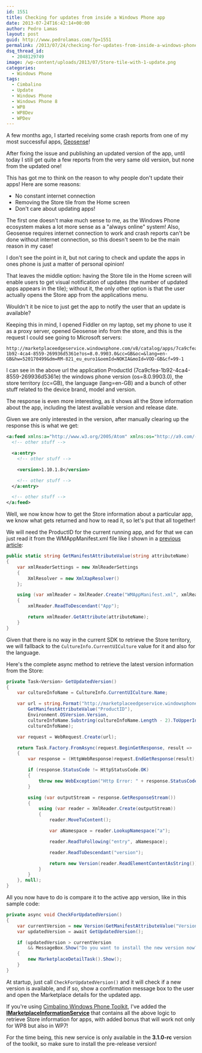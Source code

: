 ```yaml
---
id: 1551
title: Checking for updates from inside a Windows Phone app
date: 2013-07-24T16:42:14+00:00
author: Pedro Lamas
layout: post
guid: http://www.pedrolamas.com/?p=1551
permalink: /2013/07/24/checking-for-updates-from-inside-a-windows-phone-app/
dsq_thread_id:
  - 2048129749
image: /wp-content/uploads/2013/07/Store-tile-with-1-update.png
categories:
  - Windows Phone
tags:
  - Cimbalino
  - Update
  - Windows Phone
  - Windows Phone 8
  - WP8
  - WP8Dev
  - WPDev
---
```

A few months ago, I started receiving some crash reports from one of my most successful apps, [Geosense](http://windowsphone.com/s?appid=7ca9cfea-1b92-4ca4-8559-269936d5361e)!

After fixing the issue and publishing an updated version of the app, until today I still get quite a few reports from the very same old version, but none from the updated one!

This has got me to think on the reason to why people don't update their apps! Here are some reasons:

* No constant internet connection
* Removing the Store tile from the Home screen
* Don't care about updating apps!

The first one doesn't make much sense to me, as the Windows Phone ecosystem makes a lot more sense as a "always online" system! Also, Geosense requires internet connection to work and crash reports can't be done without internet connection, so this doesn't seem to be the main reason in my case!

I don't see the point in it, but not caring to check and update the apps in ones phone is just a matter of personal opinion!

That leaves the middle option: having the Store tile in the Home screen will enable users to get visual notification of updates (the number of updated apps appears in the tile); without it, the only other option is that the user actually opens the Store app from the applications menu.

Wouldn't it be nice to just get the app to notify the user that an update is available?

Keeping this in mind, I opened Fiddler on my laptop, set my phone to use it as a proxy server, opened Geosense info from the store, and this is the request I could see going to Microsoft servers:

```text
http://marketplaceedgeservice.windowsphone.com/v8/catalog/apps/7ca9cfea-1b92-4ca4-8559-269936d5361e?os=8.0.9903.0&cc=GB&oc=&lang=en-GB&hw=520170499&dm=RM-821_eu_euro1&oemId=NOKIA&moId=VOD-GB&cf=99-1
```

I can see in the above url the application ProductId (7ca9cfea-1b92-4ca4-8559-269936d5361e) the windows phone version (os=8.0.9903.0), the store territory (cc=GB), the language (lang=en-GB) and a bunch of other stuff related to the device brand, model and version.

The response is even more interesting, as it shows all the Store information about the app, including the latest available version and release date.

Given we are only interested in the version, after manually clearing up the response this is what we get:

```xml
<a:feed xmlns:a="http://www.w3.org/2005/Atom" xmlns:os="http://a9.com/-/spec/opensearch/1.1/" xmlns="http://schemas.zune.net/catalog/apps/2008/02">
  <!-- other stuff -->

  <a:entry>
    <!-- other stuff -->

    <version>1.10.1.8</version>

    <!-- other stuff -->
  </a:entry>

  <!-- other stuff -->
</a:feed>
```

Well, we now know how to get the Store information about a particular app, we know what gets returned and how to read it, so let's put that all together!

We will need the ProductID for the current running app, and for that we can just read it from the WMAppManifest.xml file like I shown in a [previous article](http://code.msdn.microsoft.com/Generating-a-Windows-Phone-9d19f939):

```csharp
public static string GetManifestAttributeValue(string attributeName)
{
    var xmlReaderSettings = new XmlReaderSettings
    {
        XmlResolver = new XmlXapResolver()
    };

    using (var xmlReader = XmlReader.Create("WMAppManifest.xml", xmlReaderSettings))
    {
        xmlReader.ReadToDescendant("App");

        return xmlReader.GetAttribute(attributeName);
    }
}
```

Given that there is no way in the current SDK to retrieve the Store territory, we will fallback to the `CultureInfo.CurrentUICulture` value for it and also for the language.

Here's the complete async method to retrieve the latest version information from the Store:

```csharp
private Task<Version> GetUpdatedVersion()
{
    var cultureInfoName = CultureInfo.CurrentUICulture.Name;

    var url = string.Format("http://marketplaceedgeservice.windowsphone.com/v8/catalog/apps/{0}?os={1}&cc={2}&oc=&lang={3}​",
        GetManifestAttributeValue("ProductID"),
        Environment.OSVersion.Version,
        cultureInfoName.Substring(cultureInfoName.Length - 2).ToUpperInvariant(),
        cultureInfoName);

    var request = WebRequest.Create(url);

    return Task.Factory.FromAsync(request.BeginGetResponse, result =>
    {
        var response = (HttpWebResponse)request.EndGetResponse(result);

        if (response.StatusCode != HttpStatusCode.OK)
        {
            throw new WebException("Http Error: " + response.StatusCode);
        }

        using (var outputStream = response.GetResponseStream())
        {
            using (var reader = XmlReader.Create(outputStream))
            {
                reader.MoveToContent();

                var aNamespace = reader.LookupNamespace("a");

                reader.ReadToFollowing("entry", aNamespace);

                reader.ReadToDescendant("version");

                return new Version(reader.ReadElementContentAsString());
            }
        }
    }, null);
}
```

All you now have to do is compare it to the active app version, like in this sample code:

```csharp
private async void CheckForUpdatedVersion()
{
    var currentVersion = new Version(GetManifestAttributeValue("Version"));
    var updatedVersion = await GetUpdatedVersion();

    if (updatedVersion > currentVersion
        && MessageBox.Show("Do you want to install the new version now?", "Update Available", MessageBoxButton.OKCancel) == MessageBoxResult.OK)
    {
        new MarketplaceDetailTask().Show();
    }
}
```

At startup, just call `CheckForUpdatedVersion()` and it will check if a new version is available, and if so, show a confirmation message box to the user and open the Marketplace details for the updated app.

If you're using [Cimbalino Windows Phone Toolkit](http://cimbalino.org), I've added the [**IMarketplaceInformationService**](https://github.com/Cimbalino/Cimbalino-Phone-Toolkit/blob/master/src/Cimbalino.Phone.Toolkit.Background%20%28WP71%29/Services/IMarketplaceInformationService.cs) that contains all the above logic to retrieve Store information for apps, with added bonus that will work not only for WP8 but also in WP7!

For the time being, this new service is only available in the **3.1.0-rc** version of the toolkit, so make sure to install the pre-release version!
